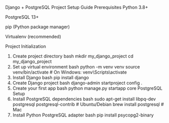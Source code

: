 Django + PostgreSQL Project Setup Guide
Prerequisites
Python 3.8+

PostgreSQL 13+

pip (Python package manager)

Virtualenv (recommended)

Project Initialization
1. Create project directory
bash
mkdir my_django_project
cd my_django_project
2. Set up virtual environment
bash
python -m venv venv
source venv/bin/activate  # On Windows: venv\Scripts\activate
3. Install Django
bash
pip install django
4. Create Django project
bash
django-admin startproject config .
5. Create your first app
bash
python manage.py startapp core
PostgreSQL Setup
1. Install PostgreSQL dependencies
bash
sudo apt-get install libpq-dev postgresql postgresql-contrib  # Ubuntu/Debian
brew install postgresql                                      # Mac
2. Install Python PostgreSQL adapter
bash
pip install psycopg2-binary